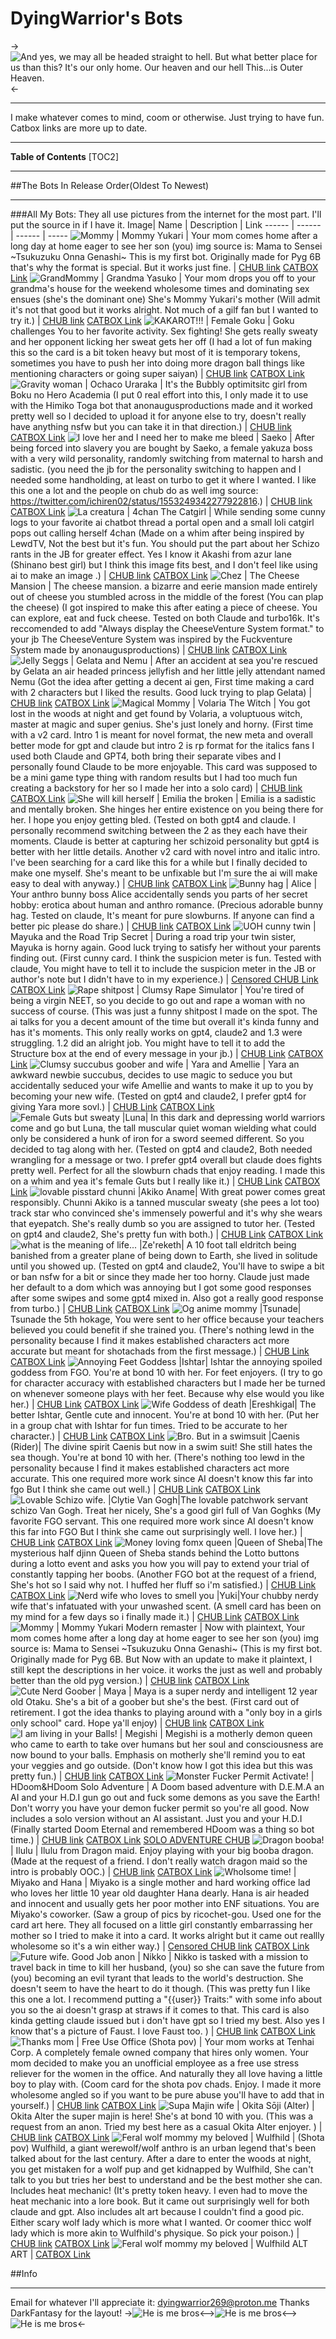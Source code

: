 # DyingWarrior's Bots
->![And yes, we may all be headed straight to hell. But what better place for us than this? It's our only home. Our heaven and our hell This...is Outer Heaven.](https://files.catbox.moe/m4zo0s.jpg)<-
***
 I make whatever comes to mind, coom or otherwise. Just trying to have fun.
Catbox links are more up to date.

***
**Table of Contents**
[TOC2]
***
##The Bots In Release Order(Oldest To Newest)
***
###All My Bots:
They all use pictures from the internet for the most part. I'll put the source in if I have it.
Image| Name | Description | Link
------ | ------ | ------ | -----
 ![Mommy](https://files.catbox.moe/zy398q.png) | Mommy Yukari | Your mom comes home after a long day at home eager to see her son (you) img source is: Mama to Sensei ~Tsukuzuku Onna Genashi~ This is my first bot. Originally made for Pyg 6B that's why the format is special. But it works just fine. | [CHUB link](https://www.chub.ai/characters/dyingwarrior/mommy-yukari) [CATBOX Link](https://files.catbox.moe/zy398q.png)
 ![GrandMommy](https://files.catbox.moe/q68sjx.png) | Grandma Yasuko | Your mom drops you off to your grandma's house for the weekend wholesome times and dominating sex ensues (she's the dominant one) She's Mommy Yukari's mother (Will admit it's not that good but it works alright. Not much of a gilf fan but I wanted to try it.)  | [CHUB link](https://www.chub.ai/characters/dyingwarrior/grandma-yasuko) [CATBOX Link](https://files.catbox.moe/q68sjx.png)
 ![KAKAROT!!!](https://files.catbox.moe/228y2q.png) | Female Goku | Goku challenges You to her favorite activity. Sex fighting! She gets really sweaty and her opponent licking her sweat gets her off (I had a lot of fun making this so the card is a bit token heavy but most of it is temporary tokens, sometimes you have to push her into doing more dragon ball things like mentioning characters or going super saiyan) | [CHUB link](https://www.chub.ai/characters/dyingwarrior/female-goku) [CATBOX Link](https://files.catbox.moe/228y2q.png)
![Gravity woman](https://files.catbox.moe/fd7jw9.png) | Ochaco Uraraka | It's the Bubbly optimitsitc girl from Boku no Hero Academia (I put 0 real effort into this, I only made it to use with the Himiko Toga bot that anonaugusproductions made and it worked pretty well so I decided to upload it for anyone else to try, doesn't really have anything nsfw but you can take it in that direction.) | [CHUB link](https://www.chub.ai/characters/dyingwarrior/ochaco-uraraka) [CATBOX Link](https://files.catbox.moe/fd7jw9.png)
![I love her and I need her to make me bleed](https://files.catbox.moe/wodt5b.png) | Saeko | After being forced into slavery you are bought by Saeko, a female yakuza boss with a very wild personality, randomly switching from maternal to harsh and sadistic. (you need the jb for the personality switching to happen and I needed some handholding, at least on turbo to get it where I wanted. I like this one a lot and the people on chub do as well img source: https://twitter.com/ichiren02/status/1553249342277922816.) | [CHUB link](https://www.chub.ai/characters/dyingwarrior/Saeko) [CATBOX Link](https://files.catbox.moe/wodt5b.png)
![La creatura](https://files.catbox.moe/5tsq6a.png) | 4chan The Catgirl | While sending some cunny logs to your favorite ai chatbot thread a portal open and a small loli catgirl pops out calling herself 4chan (Made on a whim after being inspired by LewdTV, Not the best but it's fun. You should put the part about her Schizo rants in the JB for greater effect. Yes I know it Akashi from azur lane (Shinano best girl) but I think this image fits best, and I don't feel like using ai to make an image .) | [CHUB link](https://www.chub.ai/characters/dyingwarrior/4chan-the-catgirl) [CATBOX Link](https://files.catbox.moe/5tsq6a.png)
![Chez](https://files.catbox.moe/69vdi1.png) | The Cheese Mansion | The cheese mansion. a bizarre and eerie mansion made entirely out of cheese you stumbled across in the middle of the forest (You can plap the cheese) (I got inspired to make this after eating a piece of cheese. You can explore, eat and fuck cheese. Tested on both Claude and turbo16k. It's reccomended to add "Always display the CheeseVenture System format." to your jb The CheeseVenture System was inspired by the Fuckventure System made by anonaugusproductions) | [CHUB link](https://www.chub.ai/characters/dyingwarrior/the-cheese-mansion) [CATBOX Link](https://files.catbox.moe/69vdi1.png)
![Jelly Seggs](https://files.catbox.moe/zawhfh.png) | Gelata and Nemu | After an accident at sea you're rescued by Gelata an air headed princess jellyfish and her little jelly attendant named Nemu (Got the idea after getting a decent ai gen, First time making a card with 2 characters but I liked the results. Good luck trying to plap Gelata) | [CHUB link](https://www.chub.ai/characters/dyingwarrior/gelata-and-nemu) [CATBOX Link](https://files.catbox.moe/sru6rp.png)
![Magical Mommy](https://files.catbox.moe/td75ut.png) | Volaria The Witch |  You got lost in the woods at night and get found by Volaria, a voluptuous witch, master at magic and super genius. She's just lonely and horny. (First time with a v2 card. Intro 1 is meant for novel format, the new meta and overall better mode for gpt and claude but intro 2 is rp format for the italics fans I used both Claude and GPT4, both bring their separate vibes and I personally found Claude to be more enjoyable. This card was supposed to be a mini game type thing with random results but I had too much fun creating a backstory for her so I made her into a solo card) | [CHUB link](https://www.chub.ai/characters/dyingwarrior/volaria-the-witch/main) [CATBOX Link](https://files.catbox.moe/td75ut.png)
![She will kill herself](https://files.catbox.moe/wygewl.png) | Emilia the broken |  Emilia is a sadistic and mentally broken. She hinges her entire existence on you being there for her. I hope you enjoy getting bled.  (Tested on both gpt4 and claude. I personally recommend switching between the 2 as they each have their moments. Claude is better at capturing her schizoid personality but gpt4 is better with her little details. Another v2 card with novel intro and italic intro. I've been searching for a card like this for a while but I finally decided to make one myself. She's meant to be unfixable but I'm sure the ai will make easy to deal with anyway.) | [CHUB link](https://www.chub.ai/characters/dyingwarrior/emilia-the-broken/main) [CATBOX Link](https://files.catbox.moe/buqrkp.png)
![Bunny hag](https://files.catbox.moe/v4mdd2.png) | Alice |  Your anthro bunny boss Alice accidentally sends you parts of her secret hobby: erotica about human and anthro romance. (Precious adorable bunny hag. Tested on claude, It's meant for pure slowburns. If anyone can find a better pic please do share.) | [CHUB link](https://www.chub.ai/characters/dyingwarrior/2fc802ff-80f8-4407-8d8c-b7b6a7b04e58/main) [CATBOX Link](https://files.catbox.moe/v4mdd2.png)
![UOH cunny twin](https://files.catbox.moe/6k8w4p.png) | Mayuka and the Road Trip Secret | During a road trip your twin sister, Mayuka is horny again. Good luck trying to satisfy her without your parents finding out.  (First cunny card. I think the suspicion meter is fun. Tested with claude, You might have to tell it to include the suspicion meter in the JB or author's note  but I didn't have to in my experience.) | [Censored CHUB Link](https://www.chub.ai/characters/dyingwarrior/ad3156ac-d4a8-4fb8-b319-abdae24c06ab) [CATBOX Link](https://files.catbox.moe/6k8w4p.png)
![Rape shitpost](https://files.catbox.moe/m0vxjt.png) | Clumsy Rape Simulator | You're tired of being a virgin NEET, so you decide to go out and rape a woman with no success of course.   (This was just a funny shitpost I made on the spot. The ai talks for you a decent amount of the time but overall it's kinda funny and has it's moments. This only really works on gpt4, claude2 and 1.3 were struggling. 1.2 did an alright job. You might have to tell it to add the Structure box at the end of every message in your jb.) | [CHUB Link](https://www.chub.ai/characters/dyingwarrior/clumsy-rape-simulator-148b49b3/main) [CATBOX Link](https://files.catbox.moe/0ti1tn.png)
![Clumsy succubus goober and wife](https://files.catbox.moe/fje5hg.png) | Yara and Amellie | Yara an awkward newbie succubus, decides to use magic to seduce you but accidentally seduced your wife Amellie and wants to make it up to you by becoming your new wife. (Tested on gpt4 and claude2, I prefer gpt4 for giving Yara more sovl.) | [CHUB Link](https://www.chub.ai/characters/dyingwarrior/yara-and-amellie-24e32487/main) [CATBOX Link](https://files.catbox.moe/fje5hg.png)
![Female Guts but sweaty](https://files.catbox.moe/q96zy4.png) |Luna| In this dark and depressing world warriors come and go but Luna, the tall muscular quiet woman wielding what could only be considered a hunk of iron for a sword seemed different. So you decided to tag along with her. (Tested on gpt4 and claude2, Both needed wrangling for a message or two. I prefer gpt4 overall but claude does fights pretty well. Perfect for all the slowburn chads that enjoy reading. I made this on a whim and yea it's female Guts but I really like it.) | [CHUB Link](https://www.chub.ai/characters/dyingwarrior/luna-649ea85d/main) [CATBOX Link](https://files.catbox.moe/q96zy4.png)
![lovable pisstard chunni](https://files.catbox.moe/rqzxmq.png) |Akiko Aname| With great power comes great responsibly. Chunni Akiko is a tanned muscular sweaty (she pees a lot too) track star who convinced she's immensely powerful and it's why she wears that eyepatch. She's really dumb so you are assigned to tutor her.  (Tested on gpt4 and claude2, She's pretty fun with both.) | [CHUB Link](https://www.chub.ai/characters/dyingwarrior/akiko-aname-92663a1a/main) [CATBOX Link](https://files.catbox.moe/1tbajg.png)
![what is the meaning of life...](https://files.catbox.moe/ocv79t.png) |Ze'reketh| A 10 foot tall eldritch being banished from a greater plane of being down to Earth, she lived in solitude until you showed up. (Tested on gpt4 and claude2, You'll have to swipe a bit or ban nsfw for a bit or since they made her too horny. Claude just made her default to a dom which was annoying but I got some good responses after some swipes and some gpt4 mixed in. Also got a really good response from turbo.) | [CHUB Link](https://www.chub.ai/characters/dyingwarrior/zereketh-db531918/main) [CATBOX Link](https://files.catbox.moe/ocv79t.png)
![Og anime mommy](https://files.catbox.moe/ta8t06.png) |Tsunade| Tsunade the 5th hokage, You were sent to her office because your teachers believed you could benefit if she trained you. (There's nothing lewd in the personality because I find it makes established characters act more accurate but meant for shotachads from the first message.) | [CHUB Link](https://www.chub.ai/characters/dyingwarrior/tsunade-a5b321aa/main) [CATBOX Link](https://files.catbox.moe/ta8t06.png)
![Annoying Feet Goddess](https://files.catbox.moe/k69i6v.png) |Ishtar| Ishtar the annoying spoiled goddess from FGO. You're at bond 10 with her. For feet enjoyers. (I try to go for character accuracy with established characters but I made her be turned on whenever someone plays with her feet. Because why else would you like her.) | [CHUB Link](https://www.chub.ai/characters/dyingwarrior/ishtar-e969c164) [CATBOX Link](https://files.catbox.moe/19ixso.png)
![Wife Goddess of death](https://files.catbox.moe/f66laj.png) |Ereshkigal| The better Ishtar, Gentle cute and innocent. You're at bond 10 with her. (Put her in a group chat with Ishtar for fun times. Tried to be accurate to her character.) | [CHUB Link](https://www.chub.ai/characters/dyingwarrior/ereshkigal-8970864c) [CATBOX Link](https://files.catbox.moe/fm6yk3.png)
![Bro. But in a swimsuit](https://files.catbox.moe/hqz0d5.png) |Caenis (Rider)| The divine spirit Caenis but now in a swim suit! She still hates the sea though. You're at bond 10 with her. (There's nothing too lewd in the personality because I find it makes established characters act more accurate. This one required more work since AI doesn't know this far into fgo But I think she came out well.) | [CHUB Link](https://www.chub.ai/characters/dyingwarrior/caenis-rider-cb932d5b/main) [CATBOX Link](https://files.catbox.moe/cq8tda.png)
![Lovable Schizo wife.](https://files.catbox.moe/p2fsh7.png) |Clytie Van Gogh|The lovable patchwork servant schizo Van Gogh. Treat her nicely, She's a good girl full of Van Goghks (My favorite FGO servant. This one required more work since AI doesn't know this far into FGO But I think she came out surprisingly well. I love her.) | [CHUB Link](https://www.chub.ai/characters/dyingwarrior/clytie-van-gogh-1897ab95/main) [CATBOX Link](https://files.catbox.moe/p2fsh7.png) 
![Money loving fomx queen](https://files.catbox.moe/24nkxa.png) |Queen of Sheba|The mysterious half djinn Queen of Sheba stands behind the Lotto buttons during a lotto event and asks you how you will pay to extend your trial of constantly tapping her boobs. (Another FGO bot at the request of a friend, She's hot so I said why not. I huffed her fluff so i'm satisfied.) | [CHUB Link](https://www.chub.ai/characters/dyingwarrior/queen-of-sheba-8e94ded8/main) [CATBOX Link](https://files.catbox.moe/24nkxa.png) 
![Nerd wife who loves to smell you](https://files.catbox.moe/bybg06.png) |Yuki|Your chubby nerdy wife that's infatuated with your unwashed scent. (A smell card has been on my mind for a few days so i finally made it.) | [CHUB Link](https://www.chub.ai/characters/dyingwarrior/yuki-7265e687/main) [CATBOX Link](https://files.catbox.moe/bybg06.png) 
 ![Mommy](https://files.catbox.moe/zy398q.png) | Mommy Yukari Modern remaster | Now with plaintext, Your mom comes home after a long day at home eager to see her son (you) img source is: Mama to Sensei ~Tsukuzuku Onna Genashi~ (This is my first bot. Originally made for Pyg 6B. But Now with an update to make it plaintext, I still kept the descriptions in her voice. it works the just as well and probably better than the old pyg version.) | [CHUB link](https://www.chub.ai/characters/dyingwarrior/mommy-yukari-modern-update) [CATBOX Link](https://files.catbox.moe/afwzh4.png)
![Cute Nerd Goober](https://files.catbox.moe/dsa5qj.png) | Maya | Maya is a super nerdy and intelligent 12 year old Otaku. She's a bit of a goober but she's the best. (First card out of retirement. I got the idea thanks to playing around with a "only boy in a girls only school" card. Hope ya'll enjoy) | [CHUB link](https://www.chub.ai/characters/dyingwarrior/maya-e597b52b) [CATBOX Link](https://files.catbox.moe/gpr1nv.png)
![I am living in your Balls!](https://files.catbox.moe/x2ll30.png) | Megishi | Megishi is a motherly demon queen who came to earth to take over humans but her soul and consciousness are now bound to your balls. Emphasis on motherly she'll remind you to eat your veggies and go outside. (Don't know how I got this idea but this was pretty fun.) | [CHUB link](https://www.chub.ai/characters/dyingwarrior/megishi-fac14e6a/main) [CATBOX Link](https://files.catbox.moe/x2ll30.png)
![Monster Fucker Permit Activate!](https://files.catbox.moe/kya9h1.png) | HDoom&HDoom Solo Adventure | A Doom based adventure with D.E.M.A an AI and your H.D.I gun go out and fuck some demons as you save the Earth! Don't worry you have your demon fucker permit so you're all good. Now includes a solo version without an AI assistant. Just you and your H.D.I (Finally started Doom Eternal and remembered HDoom was a thing so bot time.) | [CHUB link](https://www.chub.ai/characters/dyingwarrior/hdoom-3e2528e1/main) [CATBOX Link](https://files.catbox.moe/kya9h1.png) [SOLO ADVENTURE CHUB](https://www.chub.ai/characters/dyingwarrior/hdoom-solo-adventure-0cec085a)
![Dragon booba!](https://files.catbox.moe/vd1izx.png) | Ilulu | Ilulu from Dragon maid. Enjoy playing with your big booba dragon. (Made at the request of a friend. I don't really watch dragon maid so the intro is probably OOC.) | [CHUB link](https://www.chub.ai/characters/dyingwarrior/megishi-fac14e6a/main) [CATBOX Link](https://files.catbox.moe/vd1izx.png)
![Wholsome time!](https://files.catbox.moe/1vfvat.png) | Miyako and Hana | Miyako is a single mother and hard working office lad who loves her little 10 year old daughter Hana dearly. Hana is air headed and innocent and usually gets her poor mother into ENF situations. You are Miyako's coworker. (Saw a group of pics by ricochet-gou. Used one for the card art here. They all focused on a little girl constantly embarrassing her mother so I tried to make it into a card. It works alright but it came out reallly wholesome so it's a win either way.) | [Censored CHUB link](https://www.chub.ai/characters/dyingwarrior/reupload-miyako-and-hana-7815a93f/main) [CATBOX Link](https://files.catbox.moe/1vfvat.png)
![Future wife. Good Job anon](https://files.catbox.moe/xi2pad.png) | Nikko | Nikko is tasked with a mission to travel back in time to kill her husband, (you) so she can save the future from (you) becoming an evil tyrant that leads to the world's destruction. She doesn't seem to have the heart to do it though. (This was pretty fun I like this one a lot. I recommend putting a "{{user}} Traits:" with some info about you so the ai doesn't grasp at straws if it comes to that. This card is also kinda getting claude issued but i don't have gpt so I tried my best. Also yes I know that's a picture of Faust. I love  Faust too. ) | [CHUB link](https://www.chub.ai/characters/dyingwarrior/nikko-3337ec85) [CATBOX Link](https://files.catbox.moe/xi2pad.png)
![Thanks mom](https://files.catbox.moe/77v602.png) | Free Use Office (Shota pov) | Your mom works at Tenhai Corp. A completely female owned company that hires only women. Your mom decided to make you an unofficial employee as a free use stress reliever for the women in the office. And naturally they all love having a little boy to play with.  (Coom card for the shota pov chads. Enjoy. I made it more wholesome angled so if you want to be pure abuse you'll have to add that in yourself.) | [CHUB link](https://www.chub.ai/characters/dyingwarrior/free-use-office-shota-pov-000ce5ad/main) [CATBOX Link](https://files.catbox.moe/77v602.png)
![Supa Majin wife](https://files.catbox.moe/q6axg0.png) | Okita Sōji (Alter) | Okita Alter the super majin is here! She's at bond 10 with you.  (This was a request from an anon. Tried my best here as a casual Okita Alter enjoyer. ) | [CHUB link](https://www.chub.ai/characters/dyingwarrior/okita-soji-alter-d2de88be/main) [CATBOX Link](https://files.catbox.moe/q6axg0.png)
![Feral wolf mommy my beloved](https://files.catbox.moe/p83hlv.png) | Wulfhild | (Shota pov) Wulfhild, a giant werewolf/wolf anthro is an urban legend that's been talked about for the last century. After a dare to enter the woods at night, you get mistaken for a wolf pup and get kidnapped by Wulfhild, She can't talk to you but tries her best to understand and be the best mother she can. Includes heat mechanic! (It's pretty token heavy. I even had to move the heat mechanic into a lore book. But it came out surprisingly well for both claude and gpt. Also includes alt art because I couldn't find a good pic. Either scary wolf lady which is more what I wanted. Or coomer thicc wolf lady which is more akin to Wulfhild's physique. So pick your poison.) | [CHUB link](https://www.chub.ai/characters/dyingwarrior/wulfild-eb673ed6/main) [CATBOX Link](https://files.catbox.moe/p83hlv.png)
![Feral wolf mommy my beloved](https://files.catbox.moe/cqmd22.png) | Wulfhild ALT ART | [CATBOX Link](https://files.catbox.moe/cqmd22.png)


##Info
***
Email for whatever I'll appreciate it: dyingwarrior269@proton.me
Thanks DarkFantasy for the layout!
->![He is me bros](https://files.catbox.moe/lpolwt.gif)<-->![He is me bros](https://files.catbox.moe/waj3xm.gif)<-->![He is me bros](https://files.catbox.moe/y9ys43.png)<-